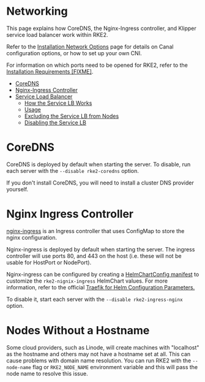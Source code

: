 # Networking

This page explains how CoreDNS, the Nginx-Ingress controller, and Klipper service load balancer work within RKE2.

Refer to the [Installation Network Options](install/network_options.md) page for details on Canal configuration options, or how to set up your own CNI.

For information on which ports need to be opened for RKE2, refer to the [Installation Requirements [FIXME]](#FIXME).

- [CoreDNS](#coredns)
- [Nginx-Ingress Controller](#nginx-ingress-controller)
- [Service Load Balancer](#service-load-balancer)
  - [How the Service LB Works](#how-the-service-lb-works)
  - [Usage](#usage)
  - [Excluding the Service LB from Nodes](#excluding-the-service-lb-from-nodes)
  - [Disabling the Service LB](#disabling-the-service-lb)

# CoreDNS

CoreDNS is deployed by default when starting the server. To disable, run each server with the `--disable rke2-coredns` option.

If you don't install CoreDNS, you will need to install a cluster DNS provider yourself.

# Nginx Ingress Controller

[nginx-ingress](https://github.com/kubernetes/ingress-nginx) is an Ingress controller that uses ConfigMap to store the nginx configuration.

Nginx-ingress is deployed by default when starting the server. The ingress controller will use ports 80, and 443 on the host (i.e. these will not be usable for HostPort or NodePort).

Nginx-ingress can be configured by creating a [HelmChartConfig manifest](helm.md#customizing-packaged-components-with-helmchartconfig) to customize the `rke2-nignix-ingress` HelmChart values. For more information, refer to the official [Traefik for Helm Configuration Parameters.](https://github.com/helm/charts/tree/cfcf87ac254dcbb2d4aa1c866e20dd7e8e55b8e5/stable/nginx-ingress#configuration)

To disable it, start each server with the `--disable rke2-ingress-nginx` option.

# Nodes Without a Hostname

Some cloud providers, such as Linode, will create machines with "localhost" as the hostname and others may not have a hostname set at all. This can cause problems with domain name resolution. You can run RKE2 with the `--node-name` flag or `RKE2_NODE_NAME` environment variable and this will pass the node name to resolve this issue.
